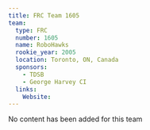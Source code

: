 ```yaml
---
title: FRC Team 1605
team:
  type: FRC
  number: 1605
  name: RoboHawks
  rookie_year: 2005
  location: Toronto, ON, Canada
  sponsors:
    - TDSB
    - George Harvey CI
  links:
    Website: 
---
```

No content has been added for this team
